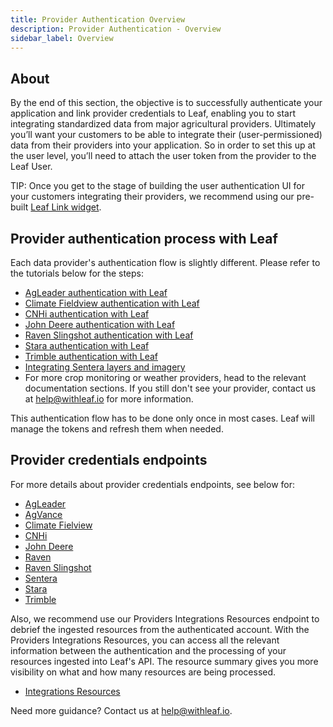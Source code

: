 ```yaml
---
title: Provider Authentication Overview
description: Provider Authentication - Overview
sidebar_label: Overview
---
```

<!-- the following links are referenced throughout this document -->
[1]: https://docs.withleaf.io/docs/Link_provider_connection
[2]: https://withleaf.io/en/whats-new/john-deere-authentication-with-leaf/
[3]: https://withleaf.io/en/whats-new/climate-fieldview-authentication-with-leaf/
[4]: https://withleaf.io/en/whats-new/agleader-authentication-with-leaf/
[5]: https://withleaf.io/en/whats-new/cnhi-authentication-with-leaf/
[6]: https://withleaf.io/en/whats-new/raven-slingshot-integration-with-leaf/
[7]: https://withleaf.io/en/whats-new/stara-authentication-with-leaf/
[8]: https://withleaf.io/en/whats-new/trimble-authentication-with-leaf/
[9]: https://withleaf.io/en/whats-new/sentera-integration-with-leaf/



[10]: https://docs.withleaf.io/docs/credentials_cnhi
[11]: https://docs.withleaf.io/docs/credentials_stara
[12]: https://docs.withleaf.io/docs/credentials_raven
[13]: https://docs.withleaf.io/docs/credentials_agleader
[14]: https://docs.withleaf.io/docs/credentials_raven_slingshot
[15]: https://docs.withleaf.io/docs/credentials_sentera
[16]: https://docs.withleaf.io/docs/credentials_agvance
[17]: https://docs.withleaf.io/docs/credentials_john_deere/
[18]: https://docs.withleaf.io/docs/credentials_cfv
[19]: https://docs.withleaf.io/docs/credentials_trimble
[20]: https://docs.withleaf.io/docs/integrations_endpoints

## About 
By the end of this section, the objective is to successfully authenticate your application and link provider credentials to Leaf, enabling you to start integrating standardized data from major agricultural providers. Ultimately you’ll want your customers to be able to integrate their (user-permissioned) data from their providers into your application. So in order to set this up at the user level, you’ll need to attach the user token from the provider to the Leaf User. 

TIP: Once you get to the stage of building the user authentication UI for your customers integrating their providers, we recommend using our pre-built [Leaf Link widget][1]. 

## Provider authentication process with Leaf
Each data provider's authentication flow is slightly different. Please refer to the tutorials below for the steps:
- [AgLeader authentication with Leaf][4]
- [Climate Fieldview authentication with Leaf][3]
- [CNHi authentication with Leaf][5]
- [John Deere authentication with Leaf][2]
- [Raven Slingshot authentication with Leaf][6]
- [Stara authentication with Leaf][7]
- [Trimble authentication with Leaf][8]
- [Integrating Sentera layers and imagery][9]
- For more crop monitoring or weather providers, head to the relevant documentation sections. If you still don't see your provider, contact us at help@withleaf.io for more information. 

This authentication flow has to be done only once in most cases. Leaf will manage the tokens and refresh them when needed.

## Provider credentials endpoints
For more details about provider credentials endpoints, see below for:
- [AgLeader][13]
- [AgVance][16]
- [Climate Fielview][18]
- [CNHi][10]
- [John Deere][17]
- [Raven][12]
- [Raven Slingshot][14]
- [Sentera][15]
- [Stara][11]
- [Trimble][19]

Also, we recommend use our Providers Integrations Resources endpoint to debrief the ingested resources from the authenticated account. 
With the Providers Integrations Resources, you can access all the relevant information between the authentication and the processing of your 
resources ingested into Leaf's API. The resource summary gives you more visibility on what and how many resources are being processed. 
- [Integrations Resources][20]

Need more guidance? Contact us at help@withleaf.io.